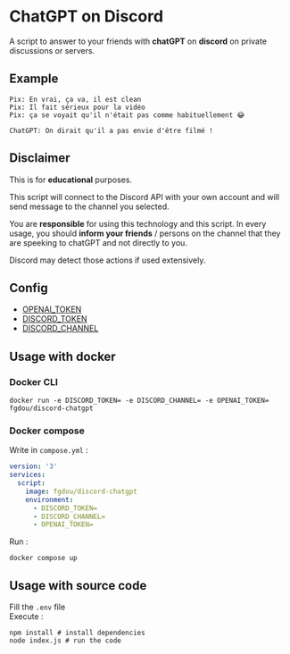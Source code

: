 # ChatGPT on Discord
A script to answer to your friends with **chatGPT** on **discord** on private discussions or
servers.

## Example
```
Pix: En vrai, ça va, il est clean
Pix: Il fait sérieux pour la vidéo
Pix: ça se voyait qu'il n'était pas comme habituellement 😂

ChatGPT: On dirait qu'il a pas envie d'être filmé !
```

## Disclaimer
This is for **educational** purposes.

This script will connect to the Discord API with your own account and will send message to the channel you selected.

You are **responsible** for using this technology and this script. In every usage, you should **inform
your friends** / persons on the channel that they are speeking to chatGPT and not directly to you.

Discord may detect those actions if used extensively.

## Config
- [OPENAI_TOKEN](https://platform.openai.com/account/api-keys)
- [DISCORD_TOKEN](https://linuxhint.com/get-discord-token/)
- [DISCORD_CHANNEL](https://support.discord.com/hc/en-us/articles/206346498-Where-can-I-find-my-User-Server-Message-ID-)

## Usage with docker
### Docker CLI
```shell
docker run -e DISCORD_TOKEN= -e DISCORD_CHANNEL= -e OPENAI_TOKEN= fgdou/discord-chatgpt
```
### Docker compose
Write in `compose.yml` :
```yml
version: '3'
services:
  script:
    image: fgdou/discord-chatgpt
    environment:
      - DISCORD_TOKEN=
      - DISCORD_CHANNEL=
      - OPENAI_TOKEN=
```
Run :
```shell
docker compose up
```

## Usage with source code
Fill the `.env` file  
Execute :
```shell
npm install # install dependencies
node index.js # run the code
```

